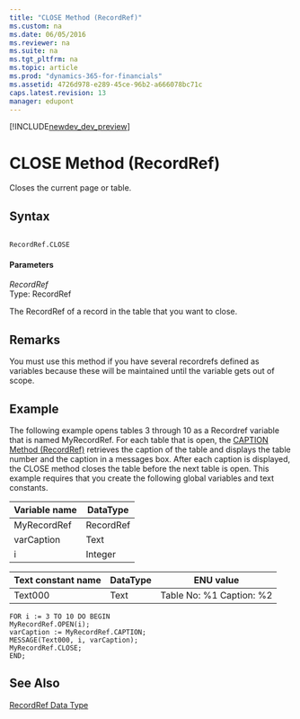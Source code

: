 ```yaml
---
title: "CLOSE Method (RecordRef)"
ms.custom: na
ms.date: 06/05/2016
ms.reviewer: na
ms.suite: na
ms.tgt_pltfrm: na
ms.topic: article
ms.prod: "dynamics-365-for-financials"
ms.assetid: 4726d978-e289-45ce-96b2-a666078bc71c
caps.latest.revision: 13
manager: edupont
---
```


[!INCLUDE[newdev_dev_preview](../includes/newdev_dev_preview.md)]

# CLOSE Method (RecordRef)
Closes the current page or table.  
  
## Syntax  
  
```  
  
RecordRef.CLOSE  
```  
  
#### Parameters  
 *RecordRef*  
 Type: RecordRef  
  
 The RecordRef of a record in the table that you want to close.  
  
## Remarks  
 You must use this method if you have several recordrefs defined as variables because these will be maintained until the variable gets out of scope.  
  
## Example  
 The following example opens tables 3 through 10 as a Recordref variable that is named MyRecordRef. For each table that is open, the [CAPTION Method \(RecordRef\)](devenv-CAPTION-Method-RecordRef.md) retrieves the caption of the table and displays the table number and the caption in a messages box. After each caption is displayed, the CLOSE method closes the table before the next table is open. This example requires that you create the following global variables and text constants.  
  
|Variable name|DataType|  
|-------------------|--------------|  
|MyRecordRef|RecordRef|  
|varCaption|Text|  
|i|Integer|  
  
|Text constant name|DataType|ENU value|  
|------------------------|--------------|---------------|  
|Text000|Text|Table No: %1 Caption: %2|  
  
```  
FOR i := 3 TO 10 DO BEGIN  
MyRecordRef.OPEN(i);  
varCaption := MyRecordRef.CAPTION;  
MESSAGE(Text000, i, varCaption);  
MyRecordRef.CLOSE;  
END;  
```  
  
## See Also  
 [RecordRef Data Type](../datatypes/devenv-RecordRef-Data-Type.md)